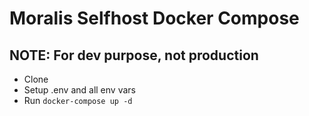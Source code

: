 # Moralis Selfhost Docker Compose
## NOTE: For dev purpose, not production

- Clone
- Setup .env and all env vars
- Run `docker-compose up -d`
